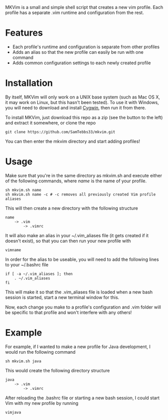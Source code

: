 MKVim is a small and simple shell script that creates a new vim profile. Each profile has a separate .vim runtime and configuration from the rest.

Features
========

* Each profile's runtime and configuration is separate from other profiles
* Adds an alias so that the new profile can easily be run with one command
* Adds common configuration settings to each newly created profile

Installation
============

By itself, MKVim will only work on a UNIX base system (such as Mac OS X, it may work on Linux, but this hasn't been tested). To use it with Windows, you will need to download and install <a href="https://www.cygwin.com">Cygwin</a>, then run it from there.

To install MKVim, just download this repo as a zip (see the button to the left) and extract it somewhere, or clone the repo

```
git clone https://github.com/SamTebbs33/mkvim.git
```

You can then enter the mkvim directory and start adding profiles!

Usage
=====

Make sure that you're in the same directory as mkvim.sh and execute either of the following commands, where *name* is the name of your profile.

```
sh mkvim.sh name
sh mkvim.sh name -c # -c removes all previously created Vim profile aliases
```

This will then create a new directory with the following structure

```
name
    -> .vim
        -> .vimrc
```

It will also make an alias in your ~/.vim_aliases file (it gets created if it doesn't exist), so that you can then run your new profile with

```
vimname
```

In order for the alias to be useable, you will need to add the following lines to your ~/.bashrc file

```
if [ -a ~/.vim_aliases ]; then
	. ~/.vim_aliases
fi
```

This will make it so that the .vim_aliases file is loaded when a new bash session is started, start a new terminal window for this.

Now, each change you make to a profile's configuration and .vim folder will be specific to that profile and won't interfere with any others!

Example
=======

For example, if I wanted to make a new profile for Java development, I would run the following command

```
sh mkvim.sh java
```

This would create the following directory structure

```
java
    -> .vim
        -> .vimrc
```

After reloading the .bashrc file or starting a new bash session, I could start Vim with my new profile by running

```
vimjava
```